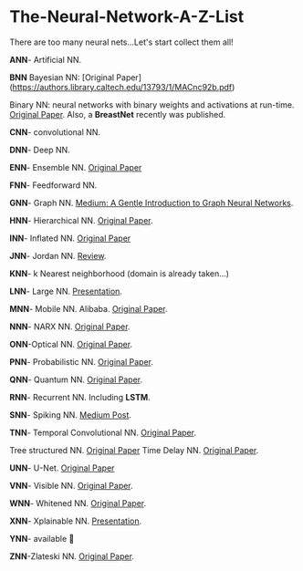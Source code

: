 # The-Neural-Network-A-Z-List
There are too many neural nets...Let's start collect them all!

**ANN**- Artificial NN.

**BNN**
Bayesian NN: [Original Paper] (https://authors.library.caltech.edu/13793/1/MACnc92b.pdf)

Binary NN: neural networks with binary weights and activations at run-time. [Original Paper](https://arxiv.org/pdf/1602.02830.pdf). Also, a **BreastNet** recently was published.

**CNN**- convolutional NN.

**DNN**- Deep NN.

**ENN**- Ensemble NN. [Original Paper](https://arxiv.org/pdf/1607.05427.pdf)

**FNN**- Feedforward NN.

**GNN**- Graph NN. [Medium: A Gentle Introduction to Graph Neural Networks](https://towardsdatascience.com/a-gentle-introduction-to-graph-neural-network-basics-deepwalk-and-graphsage-db5d540d50b3).

**HNN**- Hierarchical NN. [Original Paper](https://arxiv.org/pdf/1710.00017.pdf).

**INN**- Inflated NN. [Original Paper](https://www.researchgate.net/publication/336391875_INN_Inflated_Neural_Networks_for_IPMN_Diagnosis)

**JNN**- Jordan NN. [Review](https://arxiv.org/pdf/1506.00019.pdf).

**KNN**- k Nearest neighborhood (domain is already taken…)

**LNN**- Large NN. [Presentation](http://ieee-hpec.org/2019/2019Program/program_htm_files/03-HPEC2019SingularityforMachine.pdf). 

**MNN**- Mobile NN. Alibaba. [Original Paper](https://www.alibabacloud.com/blog/alibaba-open-source-and-lightweight-deep-learning-inference-engine---mobile-neural-network-mnn_595318).

**NNN**- NARX NN. [Original Paper](http://modul.repo.mercubuana-yogya.ac.id/modul/files/openjournal/JournalOfBusinessEthics/Narx.pdf).

**ONN**-Optical NN. [Original Paper](https://arxiv.org/pdf/1610.02365.pdf).

**PNN**- Probabilistic NN. [Original Paper](https://wiki.eecs.yorku.ca/course_archive/2013-14/F/4403/_media/specht1990pnn.pdf).

**QNN**- Quantum NN. [Original Paper](https://arxiv.org/pdf/1810.03787.pdf).

**RNN**- Recurrent NN. Including **LSTM**.

**SNN**- Spiking NN. [Medium Post](https://towardsdatascience.com/spiking-neural-networks-the-next-generation-of-machine-learning-84e167f4eb2b).

**TNN**-
Temporal Convolutional NN. [Original Paper](https://ieeexplore.ieee.org/document/8683634).

Tree structured NN. [Original Paper](http://papers.nips.cc/paper/4773-convolutional-recursive-deep-learning-for-3d-object-classification.pdf)
Time Delay NN. [Original Paper](http://isl.anthropomatik.kit.edu/pdf/Waibel1987a.pdf).

**UNN**- U-Net. [Original Paper](https://arxiv.org/pdf/1505.04597.pdf)

**VNN**- Visible NN. [Original Paper](https://www.ncbi.nlm.nih.gov/pmc/articles/PMC5882547/).

**WNN**- Whitened NN. [Original Paper](https://dl.acm.org/doi/pdf/10.5555/3305890.3305912?download=true).

**XNN**- Xplainable NN. [Presentation](https://www.darpa.mil/attachments/XAIProgramUpdate.pdf).

**YNN**- available 🤔

**ZNN**-Zlateski NN. [Original Paper](https://arxiv.org/pdf/1508.04843.pdf).
